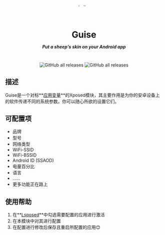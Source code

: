 <div align="center" style="display: flex; flex-flow: column; align-items: center;">
    <img src="https://github.com/Houvven/Guise/blob/31f4e3a84325029750eeca26df77d99b5ac7fc26/assets/ic_launcher-playstore.png" alt="logo" width="150" style="zoom:25%;" />
    <h1>Guise</h1>
    <h5 style="margin-top: -5px;">Put a sheep's skin on your Android app</h5>
    </br>
    <div>
        <img alt="GitHub all releases" src="https://img.shields.io/github/downloads/Xposed-Modules-Repo/com.houvven.guise/total?label=Downloads">
        <img alt="GitHub all releases" src="https://img.shields.io/badge/Android-11 or above-cornflowerblue.svg">
    </div>
</div>




## 描述

Guise是一个对标**[应用变量]()**的Xposed模块，其主要作用是为你的安卓设备上的软件传递不同的系统参数。你可以随心所欲的设置它们。



## 可配置项

- 品牌
- 型号
- 网络类型
- WiFi-SSID
- WiFi-BSSID
- Android ID (SSAOD)
- 电量百分比
- 语言
- ......
- 更多功能正在路上



## 使用帮助

1. 在**[Lsposed](https://github.com/LSPosed/LSPosed)**中勾选需要配置的应用进行激活
2. 在本模块中对其进行配置
3. 在配置进行修改后保存且重启所配置的应用😊

